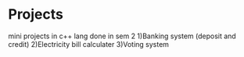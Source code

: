 # Projects
mini projects in c++ lang done in sem 2
1)Banking system (deposit and credit)
2)Electricity bill calculater
3)Voting system
